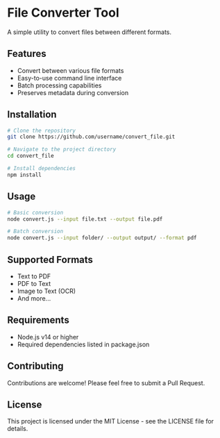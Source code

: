# File Converter Tool

A simple utility to convert files between different formats.

## Features

- Convert between various file formats
- Easy-to-use command line interface
- Batch processing capabilities
- Preserves metadata during conversion

## Installation

```bash
# Clone the repository
git clone https://github.com/username/convert_file.git

# Navigate to the project directory
cd convert_file

# Install dependencies
npm install
```

## Usage

```bash
# Basic conversion
node convert.js --input file.txt --output file.pdf

# Batch conversion
node convert.js --input folder/ --output output/ --format pdf
```

## Supported Formats

- Text to PDF
- PDF to Text
- Image to Text (OCR)
- And more...

## Requirements

- Node.js v14 or higher
- Required dependencies listed in package.json

## Contributing

Contributions are welcome! Please feel free to submit a Pull Request.

## License

This project is licensed under the MIT License - see the LICENSE file for details.
